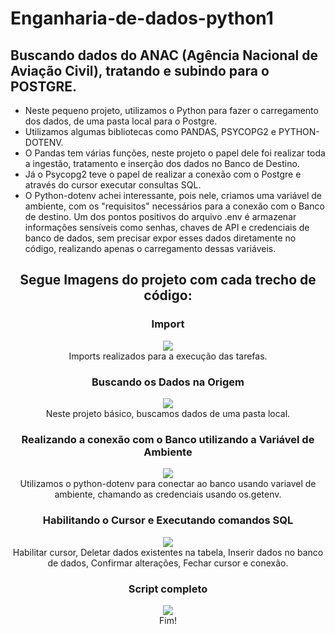 # Enganharia-de-dados-python1

## Buscando dados do ANAC (Agência Nacional de Aviação Civil), tratando e subindo para o POSTGRE.

- Neste pequeno projeto, utilizamos o Python para fazer o carregamento dos dados, de uma pasta local para o Postgre.
- Utilizamos algumas bibliotecas como PANDAS, PSYCOPG2 e PYTHON-DOTENV.
- O Pandas tem várias funções, neste projeto o papel dele foi realizar toda a ingestão, tratamento e inserção dos dados no Banco de Destino.
- Já o Psycopg2 teve o papel de realizar a conexão com o Postgre e através do cursor executar consultas SQL.
- O Python-dotenv achei interessante, pois nele, criamos uma variável de ambiente, com os "requisitos" necessários para a conexão com o Banco de destino. Um dos pontos positivos do arquivo .env é armazenar informações sensíveis como senhas, chaves de API e credenciais de banco de dados, sem precisar expor esses dados diretamente no código, realizando apenas o carregamento dessas variáveis.

<h2 align="center">Segue Imagens do projeto com cada trecho de código:</h2>

<h3 align="center">Import</h3>
<div align="center">
<img src = "https://github.com/user-attachments/assets/5e0efe0a-0a46-4e61-84df-d6989599b40f"/>
</div>
<div align="center">Imports realizados para a execução das tarefas.</div>



<h3 align="center">Buscando os Dados na Origem</h3>
<div align="center">
<img src = "https://github.com/user-attachments/assets/fe8c8d46-2519-4680-993e-cce11a5313ef"/>
</div>
<div align="center">Neste projeto básico, buscamos dados de uma pasta local.</div>



<h3 align="center">Realizando a conexão com o Banco utilizando a Variável de Ambiente</h3>
<div align="center">
<img src = "https://github.com/user-attachments/assets/e3fb5ac4-9c9e-478b-ba4a-fe446e19bdda"/>
</div>
<div align="center">Utilizamos o python-dotenv para conectar ao banco usando variavel de ambiente, chamando as credenciais usando os.getenv.</div>



<h3 align="center">Habilitando o Cursor e Executando comandos SQL</h3>
<div align="center">
<img src = "https://github.com/user-attachments/assets/935c3808-bbdd-4fe1-bab6-be344001a8a0"/> 
</div>
<div align="center">Habilitar cursor, Deletar dados existentes na tabela, Inserir dados no banco de dados, Confirmar alterações, Fechar cursor e conexão.</div>



<h3 align="center">Script completo</h3>
<div align="center">
<img src = "https://github.com/user-attachments/assets/4a5261bf-53c9-4485-bfe0-3175b5f6d931"/>   
</div>
<div align="center">Fim!</div>
